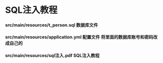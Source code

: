 # SQL注入教程
#### src/main/resources/t_person.sql 数据库文件
#### src/main/resources/application.yml 配置文件 将里面的数据库账号和密码改成自己的
#### src/main/resources/sql注入.pdf SQL注入教程


